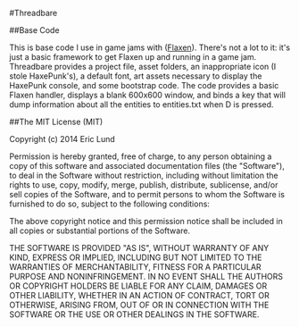 #Threadbare

##Base Code

This is base code I use in game jams with ([Flaxen](https://github.com/Scriptorum/Flaxen)).
There's not a lot to it: it's just a basic framework to get Flaxen up and running in a game jam.
Threadbare provides a project file, asset folders, an inappropriate icon (I stole HaxePunk's), a default font, 
art assets necessary to display the HaxePunk console, and some bootstrap code. The code provides a basic Flaxen handler, displays a blank 600x600 window, and binds a key that will dump information about all the entities to entities.txt 
when D is pressed.

##The MIT License (MIT)

Copyright (c) 2014 Eric Lund

Permission is hereby granted, free of charge, to any person obtaining a copy
of this software and associated documentation files (the "Software"), to deal
in the Software without restriction, including without limitation the rights
to use, copy, modify, merge, publish, distribute, sublicense, and/or sell
copies of the Software, and to permit persons to whom the Software is
furnished to do so, subject to the following conditions:

The above copyright notice and this permission notice shall be included in all
copies or substantial portions of the Software.

THE SOFTWARE IS PROVIDED "AS IS", WITHOUT WARRANTY OF ANY KIND, EXPRESS OR
IMPLIED, INCLUDING BUT NOT LIMITED TO THE WARRANTIES OF MERCHANTABILITY,
FITNESS FOR A PARTICULAR PURPOSE AND NONINFRINGEMENT. IN NO EVENT SHALL THE
AUTHORS OR COPYRIGHT HOLDERS BE LIABLE FOR ANY CLAIM, DAMAGES OR OTHER
LIABILITY, WHETHER IN AN ACTION OF CONTRACT, TORT OR OTHERWISE, ARISING FROM,
OUT OF OR IN CONNECTION WITH THE SOFTWARE OR THE USE OR OTHER DEALINGS IN THE
SOFTWARE.